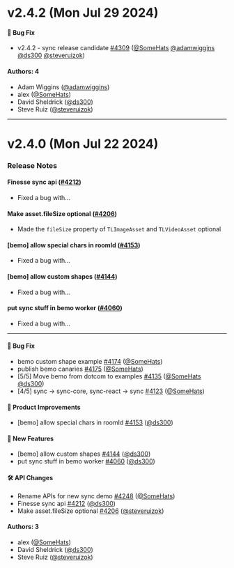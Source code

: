 # v2.4.2 (Mon Jul 29 2024)

#### 🐛 Bug Fix

- v2.4.2 - sync release candidate [#4309](https://github.com/tldraw/tldraw/pull/4309) ([@SomeHats](https://github.com/SomeHats) [@adamwiggins](https://github.com/adamwiggins) [@ds300](https://github.com/ds300) [@steveruizok](https://github.com/steveruizok))

#### Authors: 4

- Adam Wiggins ([@adamwiggins](https://github.com/adamwiggins))
- alex ([@SomeHats](https://github.com/SomeHats))
- David Sheldrick ([@ds300](https://github.com/ds300))
- Steve Ruiz ([@steveruizok](https://github.com/steveruizok))

---

# v2.4.0 (Mon Jul 22 2024)

### Release Notes

#### Finesse sync api ([#4212](https://github.com/tldraw/tldraw/pull/4212))

- Fixed a bug with…

#### Make asset.fileSize optional ([#4206](https://github.com/tldraw/tldraw/pull/4206))

- Made the `fileSize` property of `TLImageAsset` and `TLVideoAsset` optional

#### [bemo] allow special chars in roomId ([#4153](https://github.com/tldraw/tldraw/pull/4153))

- Fixed a bug with…

#### [bemo] allow custom shapes ([#4144](https://github.com/tldraw/tldraw/pull/4144))

- Fixed a bug with…

#### put sync stuff in bemo worker ([#4060](https://github.com/tldraw/tldraw/pull/4060))

- Fixed a bug with...

---

#### 🐛 Bug Fix

- bemo custom shape example [#4174](https://github.com/tldraw/tldraw/pull/4174) ([@SomeHats](https://github.com/SomeHats))
- publish bemo canaries [#4175](https://github.com/tldraw/tldraw/pull/4175) ([@SomeHats](https://github.com/SomeHats))
- [5/5] Move bemo from dotcom to examples [#4135](https://github.com/tldraw/tldraw/pull/4135) ([@SomeHats](https://github.com/SomeHats) [@ds300](https://github.com/ds300))
- [4/5] sync -> sync-core, sync-react -> sync [#4123](https://github.com/tldraw/tldraw/pull/4123) ([@SomeHats](https://github.com/SomeHats))

#### 💄 Product Improvements

- [bemo] allow special chars in roomId [#4153](https://github.com/tldraw/tldraw/pull/4153) ([@ds300](https://github.com/ds300))

#### 🎉 New Features

- [bemo] allow custom shapes [#4144](https://github.com/tldraw/tldraw/pull/4144) ([@ds300](https://github.com/ds300))
- put sync stuff in bemo worker [#4060](https://github.com/tldraw/tldraw/pull/4060) ([@ds300](https://github.com/ds300))

#### 🛠️ API Changes

- Rename APIs for new sync demo [#4248](https://github.com/tldraw/tldraw/pull/4248) ([@SomeHats](https://github.com/SomeHats))
- Finesse sync api [#4212](https://github.com/tldraw/tldraw/pull/4212) ([@ds300](https://github.com/ds300))
- Make asset.fileSize optional [#4206](https://github.com/tldraw/tldraw/pull/4206) ([@steveruizok](https://github.com/steveruizok))

#### Authors: 3

- alex ([@SomeHats](https://github.com/SomeHats))
- David Sheldrick ([@ds300](https://github.com/ds300))
- Steve Ruiz ([@steveruizok](https://github.com/steveruizok))
